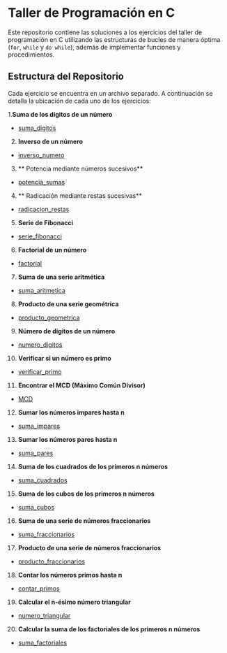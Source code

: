 # Taller de Programación en C

Este repositorio contiene las soluciones a los ejercicios del taller de programación en C utilizando las estructuras de bucles de manera óptima (`for`, `while` y `do while`), además de implementar funciones y procedimientos.

## Estructura del Repositorio

Cada ejercicio se encuentra en un archivo separado. A continuación se detalla la ubicación de cada uno de los ejercicios:

1.**Suma de los dígitos de un número**
-	[suma_digitos](suma_digitos.c)
2. **Inverso de un número**
-	[inverso_numero](inverso.c)
3. ** Potencia mediante números sucesivos**
-	[potencia_sumas](potenciación.c)
4. ** Radicación mediante restas sucesivas**
-	[radicacion_restas](radicación.c)
5. **Serie de Fibonacci**
-	[serie_fibonacci](fibonacci.c)
6. **Factorial de un número**
-	[factorial](factorial.c)
7. **Suma de una serie aritmética**
-	[suma_aritmetica](suma_serie_aritmetica.c)
8. **Producto de una serie geométrica**
-	[producto_geometrica](producto_serie_geometrica.c)
9. **Número de dígitos de un número**
-	[numero_digitos](numero_digitos.c)
10. **Verificar si un número es primo**
-	[verificar_primo](verificar_esprimo.c)
11. **Encontrar el MCD (Máximo Común Divisor)**
-	[MCD](MCD.c)
12. **Sumar los números impares hasta n**
-	[suma_impares](sumar_impares.c)
13. **Sumar los números pares hasta n**
-	[suma_pares](sumar_pares.c)
14. **Suma de los cuadrados de los primeros n números**
-	[suma_cuadrados](suma_cuadrados.c)
15. **Suma de los cubos de los primeros n números**
-	[suma_cubos](suma_cubos.c)
16. **Suma de una serie de números fraccionarios**
-	[suma_fraccionarios](suma_fracciones.c)
17. **Producto de una serie de números fraccionarios**
-	[producto_fraccionarios](producto_fracciones.c)
18. **Contar los números primos hasta n**
-	[contar_primos](contar_primos.c)
19. **Calcular el n-ésimo número triangular**
-	[numero_triangular](n-esimo_numero.c)
20. **Calcular la suma de los factoriales de los primeros n números**
-	[suma_factoriales](suma_factoriales.c)

